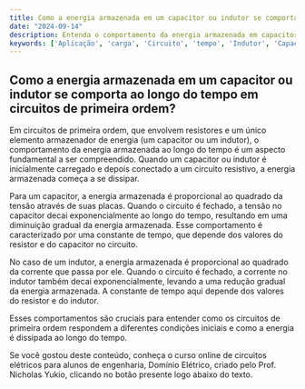 ```yaml
---
title: Como a energia armazenada em um capacitor ou indutor se comporta ao longo do tempo em circuitos de primeira ordem?
date: "2024-09-14"
description: Entenda o comportamento da energia armazenada em capacitores e indutores ao longo do tempo em circuitos de primeira ordem.
keywords: ['Aplicação', 'carga', 'Circuito', 'tempo', 'Indutor', 'Capacitor', 'Armazenada']
---
```


## Como a energia armazenada em um capacitor ou indutor se comporta ao longo do tempo em circuitos de primeira ordem?

Em circuitos de primeira ordem, que envolvem resistores e um único elemento armazenador de energia (um capacitor ou um indutor), o comportamento da energia armazenada ao longo do tempo é um aspecto fundamental a ser compreendido. Quando um capacitor ou indutor é inicialmente carregado e depois conectado a um circuito resistivo, a energia armazenada começa a se dissipar.

Para um capacitor, a energia armazenada é proporcional ao quadrado da tensão através de suas placas. Quando o circuito é fechado, a tensão no capacitor decai exponencialmente ao longo do tempo, resultando em uma diminuição gradual da energia armazenada. Esse comportamento é caracterizado por uma constante de tempo, que depende dos valores do resistor e do capacitor no circuito.

No caso de um indutor, a energia armazenada é proporcional ao quadrado da corrente que passa por ele. Quando o circuito é fechado, a corrente no indutor também decai exponencialmente, levando a uma redução gradual da energia armazenada. A constante de tempo aqui depende dos valores do resistor e do indutor.

Esses comportamentos são cruciais para entender como os circuitos de primeira ordem respondem a diferentes condições iniciais e como a energia é dissipada ao longo do tempo.

Se você gostou deste conteúdo, conheça o curso online de circuitos elétricos para alunos de engenharia, Domínio Elétrico, criado pelo Prof. Nicholas Yukio, clicando no botão presente logo abaixo do texto.